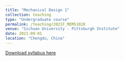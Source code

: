 ```yaml
---
title: "Mechanical Design 1"
collection: teaching
type: "Undergraduate course"
permalink: /teaching/2021F_MEMS1028
venue: "Sichuan University - Pittsburgh Institute"
date: 2021-09-01
location: "Chengdu, China"
---
```

[Download syllabus here](http://Liuchao-JIN.github.io/files/2021F_MEMS1028.pdf)
